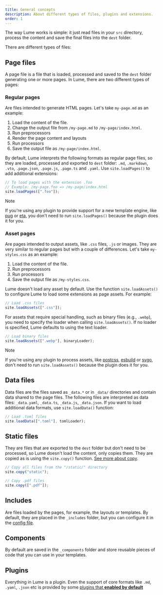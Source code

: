 ```yaml
---
title: General concepts
description: About different types of files, plugins and extensions.
order: 1
---
```


The way Lume works is simple: it just read files in your `src` directory,
process the content and save the final files into the `dest` folder.

There are different types of files:

## Page files

A page file is a file that is loaded, processed and saved to the `dest` folder
generating one or more pages. In Lume, there are two different types of pages:

### Regular pages

Are files intended to generate HTML pages. Let's take `my-page.md` as an
example:

1. Load the content of the file.
2. Change the output file from `/my-page.md` to `/my-page/index.html`.
3. Run preprocessors
4. Render the page content and layouts
5. Run processors
6. Save the output file as `/my-page/index.html`.

By default, Lume interprets the following formats as regular page files, so they
are loaded, processed and exported to `dest` folder: `.md`, `.markdown`, `.vto`,
`.page.json`, `.page.js`, `.page.ts` and `.yaml`. Use `site.loadPages()` to add
additional extensions:

```ts
// To load pages with the extension .foo
// Example: /my-page.foo => /my-page/index.html
site.loadPages([".foo"]);
```

> [!note]
>
> If you're using any plugin to provide support for a new template engine, like
> [pug](../../plugins/pug.md) or [eta](../../plugins/eta.md), you don't need to
> run `site.loadPages()` because the plugin does it for you.

### Asset pages

Are pages intended to output assets, like `.css` files, `.js` or images. They
are very similar to regular pages but with a couple of differences. Let's take
`my-styles.css` as an example:

1. Load the content of the file.
2. Run preprocessors
3. Run processors
4. Save the output file as `/my-styles.css`.

Lume doesn't load any asset by default. Use the function `site.loadAssets()` to
configure Lume to load some extensions as page assets. For example:

```ts
// Load .css files
site.loadAssets([".css"]);
```

For assets that require special handling, such as binary files (e.g., `.webp`),
you need to specify the loader when calling `site.loadAssets()`. If no loader is
specified, Lume defaults to using the text loader.

```ts
// Load binary files
site.loadAssets([".webp"], binaryLoader);
```

> [!note]
>
> If you're using any plugin to process assets, like
> [postcss](../../plugins/postcss.md), [esbuild](../../plugins/esbuild.md) or
> [svgo](../../plugins/svgo.md), don't need to run `site.loadAssets()` because
> the plugin does it for you.

## Data files

Data files are the files saved as `_data.*` or in `_data/` directories and
contain data shared to the page files. The following files are interpreted as
data files: `_data.yaml`, `_data.ts`, `_data.js`, `_data.json`. If you want to
load additional data formats, use `site.loadData()` function:

```ts
// Load .toml files
site.loadData([".toml"], tomlLoader);
```

## Static files

They are files that are exported to the `dest` folder but don't need to be
processed, so Lume doesn't load the content, only copies them. They are copied
as is using the `site.copy()` function.
[See more about copy](../configuration/copy-static-files.md).

```ts
// Copy all files from the "/static/" directory
site.copy("static");

// Copy .pdf files
site.copy([".pdf"]);
```

## Includes

Are files loaded by the pages, for example, the layouts or templates. By
default, they are placed in the `_includes` folder, but you can configure it in
the [config file](../configuration/config-file.md#includes).

## Components

By default are saved in the `_components` folder and store reusable pieces of
code that you can use in your templates.

## Plugins

Everything in Lume is a plugin. Even the support of core formats like `.md`,
`.yaml`, `.json` etc is provided by some
[plugins that **enabled by default**](../../../plugins/index.yml?status=enabled)
